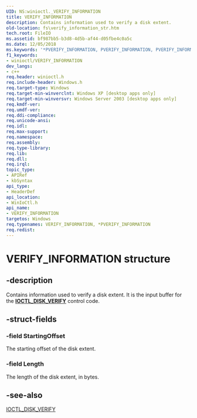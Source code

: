 ```yaml
---
UID: NS:winioctl._VERIFY_INFORMATION
title: VERIFY_INFORMATION
description: Contains information used to verify a disk extent.
old-location: fs\verify_information_str.htm
tech.root: FileIO
ms.assetid: bf987bb5-b3d8-4d5b-af44-d05fbe4c0a5c
ms.date: 12/05/2018
ms.keywords: '*PVERIFY_INFORMATION, PVERIFY_INFORMATION, PVERIFY_INFORMATION structure pointer [Files], VERIFY_INFORMATION, VERIFY_INFORMATION structure [Files], _win32_verify_information_str, base.verify_information_str, fs.verify_information_str, winioctl/PVERIFY_INFORMATION, winioctl/VERIFY_INFORMATION'
f1_keywords:
- winioctl/VERIFY_INFORMATION
dev_langs:
- c++
req.header: winioctl.h
req.include-header: Windows.h
req.target-type: Windows
req.target-min-winverclnt: Windows XP [desktop apps only]
req.target-min-winversvr: Windows Server 2003 [desktop apps only]
req.kmdf-ver: 
req.umdf-ver: 
req.ddi-compliance: 
req.unicode-ansi: 
req.idl: 
req.max-support: 
req.namespace: 
req.assembly: 
req.type-library: 
req.lib: 
req.dll: 
req.irql: 
topic_type:
- APIRef
- kbSyntax
api_type:
- HeaderDef
api_location:
- WinIoCtl.h
api_name:
- VERIFY_INFORMATION
targetos: Windows
req.typenames: VERIFY_INFORMATION, *PVERIFY_INFORMATION
req.redist: 
---
```


# VERIFY_INFORMATION structure

## -description

Contains information used to verify a disk extent. It is the input buffer for the [**IOCTL_DISK_VERIFY**](ni-winioctl-ioctl_disk_verify.md) control code.

## -struct-fields

### -field StartingOffset

The starting offset of the disk extent. 

### -field Length

The length of the disk extent, in bytes.

## -see-also

[IOCTL_DISK_VERIFY](ni-winioctl-ioctl_disk_verify.md)
 

 

